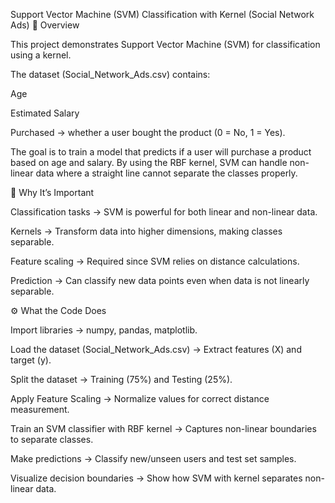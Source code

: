 Support Vector Machine (SVM) Classification with Kernel (Social Network Ads)
📌 Overview

This project demonstrates Support Vector Machine (SVM) for classification using a kernel.

The dataset (Social_Network_Ads.csv) contains:

Age

Estimated Salary

Purchased → whether a user bought the product (0 = No, 1 = Yes).

The goal is to train a model that predicts if a user will purchase a product based on age and salary.
By using the RBF kernel, SVM can handle non-linear data where a straight line cannot separate the classes properly.

🚀 Why It’s Important

Classification tasks → SVM is powerful for both linear and non-linear data.

Kernels → Transform data into higher dimensions, making classes separable.

Feature scaling → Required since SVM relies on distance calculations.

Prediction → Can classify new data points even when data is not linearly separable.

⚙️ What the Code Does

Import libraries → numpy, pandas, matplotlib.

Load the dataset (Social_Network_Ads.csv) → Extract features (X) and target (y).

Split the dataset → Training (75%) and Testing (25%).

Apply Feature Scaling → Normalize values for correct distance measurement.

Train an SVM classifier with RBF kernel → Captures non-linear boundaries to separate classes.

Make predictions → Classify new/unseen users and test set samples.

Visualize decision boundaries → Show how SVM with kernel separates non-linear data.
